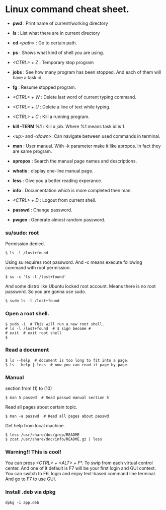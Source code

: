 # Linux command cheat sheet.

- **pwd** : Print name of current/working directory
- **ls** : List what there are in current directory
- **cd** \<*path*\> : Go to certain path.
- **ps** : Shows what kind of shell you are using.

- *\<CTRL\> + Z* : Temporary stop program
- **jobs** : See how many program has been stopped. And each of them will have a task id.
- **fg** : Resume stopped program.
- *\<CTRL\> + W* : Delete last word of current typing command.
- *\<CTRL\> + U* : Delete a line of text while typing.
- *\<CTRL\> + C* : Kill a running program.
- **kill -TERM %1** : Kill a job. Where %1 means task id is 1.

- *\<up\>* and *\<down\>*: Can navigate between used commands in terminal.

- **man** : User manual. With -k parameter make it like apropos.
In fact they are same program.
- **apropos** : Search the manual page names and descriptions.
- **whatis** : display one-line manual page.
- **less** : Give you a better reading experance.
- **info** : Documentation which is more completed then man.

- *\<CTRL\> + D* : Logout from current shell.
- **passwd** : Change password.
- **pwgen** : Generate almost random password.

### su/sudo: root

Permission denied.

```
$ ls -l /lost+found

```

Using su requires root password.
And -c means execute following command with root permission.
```
$ su -c 'ls -l /lost+found'
```

And some distro like Ubuntu locked root account. Means there is no root password. So you are gonna use sudo.

```
$ sudo ls -l /lost+found
```

### Open a root shell.

```
$ sudo -i  # This will run a new root shell.
# ls -l /lost+found  # $ sign become #
# exit  # exit root shell
$
```

### Read a document

```
$ ls --help  # document is too long to fit into a page.
$ ls --help | less  # now you can read it page by page.
```

### Manual

section from (1) to (10)

```
$ man 5 passwd  # Read passwd manual section 5
```

Read all pages about certain topic.
```
$ man -a passwd  # Read all pages about passwd
```

Get help from local machine.
```
$ less /usr/share/doc/grep/README
$ zcat /usr/share/doc/info/README.gz | less
```

### Warning!! This is cool!
You can press *\<CTRL\> + \<ALT\> + F**. To swip from each virtual control center.
And one of it default is F7 will be your first login and GUI context.
You can switch to F6, login and enjoy text-based command line terminal. And go to F7 to use GUI.


### Install .deb via dpkg
```
dpkg -i app.deb
```